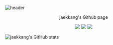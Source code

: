 
<!--
**jaekkang/jaekkang** is a ✨ _special_ ✨ repository because its `README.md` (this file) appears on your GitHub profile.

Here are some ideas to get you started:

- 🔭 I’m currently working on ...
- 🌱 I’m currently learning ...
- 👯 I’m looking to collaborate on ...
- 🤔 I’m looking for help with ...
- 💬 Ask me about ...
- 📫 How to reach me: ...
- 😄 Pronouns: ...
- ⚡ Fun fact: ...
-->

![header](https://capsule-render.vercel.app/api?type=wave&color=auto&height=300&section=header&text=capsule%20render&fontSize=90)

<p align = "center">
  jaekkang's Github page
</p>
<p align = "center">
  <img src="https://img.shields.io/badge/42seoul-000000?style=flat-square&logo=42&logoColor=ffffff"/>
  <img src="https://img.shields.io/badge/42seoul-000000?style=flat-square&logo=42&logoColor=ffffff"/>
  <img src="https://img.shields.io/badge/42seoul-000000?style=flat-square&logo=42&logoColor=ffffff"/>
</p>

![jaekkang's GitHub stats](https://github-readme-stats.vercel.app/api?username=jaekkang&show_icons=true&theme=radical)


